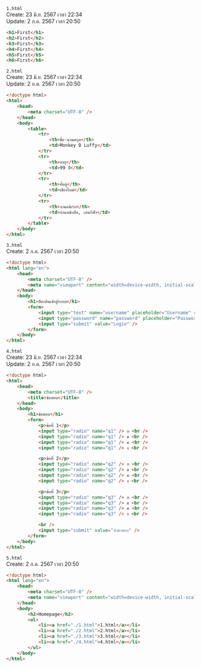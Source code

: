 `1.html`<br>
Create: 23 มิ.ย. 2567 เวลา 22:34<br>
Update: 2 ก.ค. 2567 เวลา 20:50<br>
```html
<h1>First</h1>
<h2>First</h2>
<h3>First</h3>
<h4>First</h4>
<h5>First</h5>
<h6>First</h6>

```
`2.html`<br>
Create: 23 มิ.ย. 2567 เวลา 22:34<br>
Update: 2 ก.ค. 2567 เวลา 20:50<br>
```html
<!doctype html>
<html>
	<head>
		<meta charset="UTF-8" />
	</head>
	<body>
		<table>
			<tr>
				<th>ชื่อ-นามสกุล</th>
				<td>Monkey D Luffy</td>
			</tr>
			<tr>
				<th>อายุ</th>
				<td>99 ปี</td>
			</tr>
			<tr>
				<th>ที่อยู่</th>
				<td>เชียงใหม่</td>
			</tr>
			<tr>
				<th>งานอดิเรก</th>
				<td>อ่านหนังสือ, เล่นกีฬา</td>
			</tr>
		</table>
	</body>
</html>

```
`3.html`<br>
Create: 2 ก.ค. 2567 เวลา 20:50<br>
```html
<!doctype html>
<html lang="en">
	<head>
		<meta charset="UTF-8" />
		<meta name="viewport" content="width=device-width, initial-scale=1.0" />
	</head>
	<body>
		<h1>ล็อกอินเข้าสู่ระบบ</h1>
		<form>
			<input type="text" name="username" placeholder="Username" required /><br />
			<input type="password" name="password" placeholder="Password" required /><br />
			<input type="submit" value="Login" />
		</form>
	</body>
</html>

```
`4.html`<br>
Create: 23 มิ.ย. 2567 เวลา 22:34<br>
Update: 2 ก.ค. 2567 เวลา 20:50<br>
```html
<!doctype html>
<html>
	<head>
		<meta charset="UTF-8" />
		<title>ข้อสอบ</title>
	</head>
	<body>
		<h1>ข้อสอบ</h1>
		<form>
			<p>ข้อที่ 1</p>
			<input type="radio" name="q1" /> ก <br />
			<input type="radio" name="q1" /> ข <br />
			<input type="radio" name="q1" /> ค <br />
			<input type="radio" name="q1" /> ง <br />

			<p>ข้อที่ 2</p>
			<input type="radio" name="q2" /> ก <br />
			<input type="radio" name="q2" /> ข <br />
			<input type="radio" name="q2" /> ค <br />
			<input type="radio" name="q2" /> ง <br />

			<p>ข้อที่ 3</p>
			<input type="radio" name="q3" /> ก <br />
			<input type="radio" name="q3" /> ข <br />
			<input type="radio" name="q3" /> ค <br />
			<input type="radio" name="q3" /> ง <br />

			<br />
			<input type="submit" value="ส่งคำตอบ" />
		</form>
	</body>
</html>

```
`5.html`<br>
Create: 2 ก.ค. 2567 เวลา 20:50<br>
```html
<!doctype html>
<html lang="en">
	<head>
		<meta charset="UTF-8" />
		<meta name="viewport" content="width=device-width, initial-scale=1.0" />
	</head>
	<body>
		<h2>Homepage</h2>
		<ul>
			<li><a href="./1.html">1.html</a></li>
			<li><a href="./2.html">2.html</a></li>
			<li><a href="./3.html">3.html</a></li>
			<li><a href="./4.html">4.html</a></li>
		</ul>
	</body>
</html>

```
